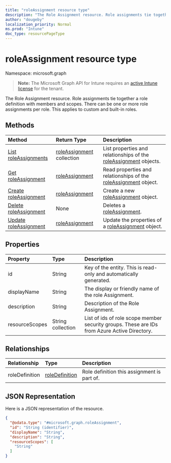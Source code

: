 ```yaml
---
title: "roleAssignment resource type"
description: "The Role Assignment resource. Role assignments tie together a role definition with members and scopes. There can be one or more role assignments per role. This applies to custom and built-in roles."
author: "dougeby"
localization_priority: Normal
ms.prod: "Intune"
doc_type: resourcePageType
---
```


# roleAssignment resource type

Namespace: microsoft.graph

> **Note:** The Microsoft Graph API for Intune requires an [active Intune license](https://go.microsoft.com/fwlink/?linkid=839381) for the tenant.

The Role Assignment resource. Role assignments tie together a role definition with members and scopes. There can be one or more role assignments per role. This applies to custom and built-in roles.

## Methods
|Method|Return Type|Description|
|:---|:---|:---|
|[List roleAssignments](../api/intune-rbac-roleassignment-list.md)|[roleAssignment](../resources/intune-rbac-roleassignment.md) collection|List properties and relationships of the [roleAssignment](../resources/intune-rbac-roleassignment.md) objects.|
|[Get roleAssignment](../api/intune-rbac-roleassignment-get.md)|[roleAssignment](../resources/intune-rbac-roleassignment.md)|Read properties and relationships of the [roleAssignment](../resources/intune-rbac-roleassignment.md) object.|
|[Create roleAssignment](../api/intune-rbac-roleassignment-create.md)|[roleAssignment](../resources/intune-rbac-roleassignment.md)|Create a new [roleAssignment](../resources/intune-rbac-roleassignment.md) object.|
|[Delete roleAssignment](../api/intune-rbac-roleassignment-delete.md)|None|Deletes a [roleAssignment](../resources/intune-rbac-roleassignment.md).|
|[Update roleAssignment](../api/intune-rbac-roleassignment-update.md)|[roleAssignment](../resources/intune-rbac-roleassignment.md)|Update the properties of a [roleAssignment](../resources/intune-rbac-roleassignment.md) object.|

## Properties
|Property|Type|Description|
|:---|:---|:---|
|id|String|Key of the entity. This is read-only and automatically generated.|
|displayName|String|The display or friendly name of the role Assignment.|
|description|String|Description of the Role Assignment.|
|resourceScopes|String collection|List of ids of role scope member security groups.  These are IDs from Azure Active Directory.|

## Relationships
|Relationship|Type|Description|
|:---|:---|:---|
|roleDefinition|[roleDefinition](../resources/intune-rbac-roledefinition.md)|Role definition this assignment is part of.|

## JSON Representation
Here is a JSON representation of the resource.
<!-- {
  "blockType": "resource",
  "keyProperty": "id",
  "@odata.type": "microsoft.graph.roleAssignment"
}
-->
``` json
{
  "@odata.type": "#microsoft.graph.roleAssignment",
  "id": "String (identifier)",
  "displayName": "String",
  "description": "String",
  "resourceScopes": [
    "String"
  ]
}
```







